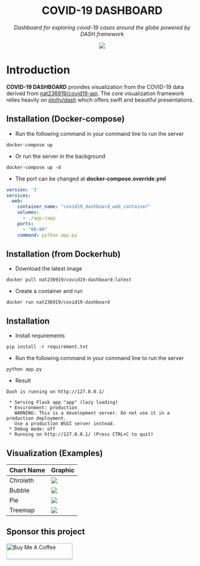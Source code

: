 <h1 align="center">
  COVID-19 DASHBOARD
</h1>

<p align="center">
    <em>Dashboard for exploring covid-19 cases around the globe powered by DASH framework</em>
</p>

<p align="center">
  <img src="https://i.ibb.co/YPPhKr3/dashboard-1.jpg">
</p>

# Introduction

**COVID-19 DASHBOARD** provides visualization from the COVID-19 data derived from [nat236919/covid19-api](https://github.com/nat236919/covid19-api). The core visualization framework relies heavily on [plotly/dash](https://github.com/plotly/dash) which offers swift and beautiful presentations.

## Installation (Docker-compose)

* Run the following command in your command line to run the server

```console
docker-compose up
```

* Or run the server in the background

```console
docker-compose up -d
```

* The port can be changed at <b>docker-compose.override.yml</b>

```yml
version: '3'
services:
  web:
    container_name: "covid19_dashboard_web_container"
    volumes:
      - ./app:/app
    ports:
      - "80:80"
    command: python app.py
```

## Installation (from Dockerhub)

* Download the latest image

```console
docker pull nat236919/covid19-dashboard:latest
```

* Create a container and run

```console
docker run nat236919/covid19-dashboard
```

## Installation

* Install requirements

```console
pip install -r requirement.txt
```

* Run the following command in your command line to run the server

```console
python app.py
```

* Result

```console
Dash is running on http://127.0.0.1/

 * Serving Flask app "app" (lazy loading)
 * Environment: production
   WARNING: This is a development server. Do not use it in a production deployment.
   Use a production WSGI server instead.
 * Debug mode: off
 * Running on http://127.0.0.1/ (Press CTRL+C to quit)
```

## Visualization (Examples)

|  Chart Name           |     Graphic                                   |
| --------------------  | --------------------------------------------- |
| Chroleth              | <img src="https://i.ibb.co/FxRVzkr/g-1.jpg">  |
| Bubble                | <img src="https://i.ibb.co/Lkpb90q/g-2.jpg">  |
| Pie                   | <img src="https://i.ibb.co/r4SqpLv/g-3.jpg">  |
| Treemap               | <img src="https://i.ibb.co/WkCv1L9/g-4.jpg">  |

## Sponsor this project

<a href="https://www.buymeacoffee.com/HdYFLQU" target="_blank"><img src="https://www.buymeacoffee.com/assets/img/custom_images/orange_img.png" alt="Buy Me A Coffee" style="height: 41px !important;width: 174px !important;box-shadow: 0px 3px 2px 0px rgba(190, 190, 190, 0.5) !important;" ></a>
